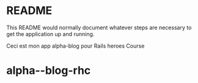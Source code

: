 # README

This README would normally document whatever steps are necessary to get the
application up and running.

Ceci est mon app alpha-blog pour Rails heroes Course

# alpha--blog-rhc
